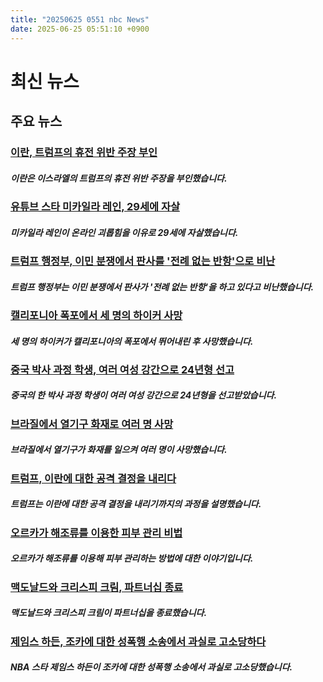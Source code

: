 ```yaml
---
title: "20250625 0551 nbc News"
date: 2025-06-25 05:51:10 +0900
---
```


# 최신 뉴스 

## 주요 뉴스
### [이란, 트럼프의 휴전 위반 주장 부인](https://www.nbcnews.com/world/middle-east/live-blog/live-updates-iran-israel-trump-ceasefire-rcna214671)
##### 이란은 이스라엘의 트럼프의 휴전 위반 주장을 부인했습니다. 
### [유튜브 스타 미카일라 레인, 29세에 자살](https://www.nbcnews.com/news/obituaries/youtube-star-mikayla-raines-dies-suicide-29-husband-blames-online-abus-rcna214720)
##### 미카일라 레인이 온라인 괴롭힘을 이유로 29세에 자살했습니다. 
### [트럼프 행정부, 이민 분쟁에서 판사를 '전례 없는 반항'으로 비난](https://www.nbcnews.com/politics/supreme-court/trump-administration-accuses-judge-unprecedented-defiance-supreme-cour-rcna214735)
##### 트럼프 행정부는 이민 분쟁에서 판사가 '전례 없는 반항'을 하고 있다고 비난했습니다. 
### [캘리포니아 폭포에서 세 명의 하이커 사망](https://www.nbcnews.com/news/us-news/three-hikers-found-dead-jumped-california-waterfall-rcna214651)
##### 세 명의 하이커가 캘리포니아의 폭포에서 뛰어내린 후 사망했습니다. 
### [중국 박사 과정 학생, 여러 여성 강간으로 24년형 선고](https://www.nbcnews.com/world/europe/chinese-phd-student-sentenced-24-years-prison-raping-multiple-women-rcna214042)
##### 중국의 한 박사 과정 학생이 여러 여성 강간으로 24년형을 선고받았습니다. 
### [브라질에서 열기구 화재로 여러 명 사망](https://www.nbcnews.com/nightly-news/video/multiple-killed-after-hot-air-balloon-catches-fire-falls-in-brazil-242037829535)
##### 브라질에서 열기구가 화재를 일으켜 여러 명이 사망했습니다. 
### [트럼프, 이란에 대한 공격 결정을 내리다](https://www.nbcnews.com/politics/national-security/trump-decided-strike-iran-rcna214381)
##### 트럼프는 이란에 대한 공격 결정을 내리기까지의 과정을 설명했습니다. 
### [오르카가 해조류를 이용한 피부 관리 비법](https://www.nbcnews.com/science/science-news/orca-killer-whales-kelp-tools-rcna213895)
##### 오르카가 해조류를 이용해 피부 관리하는 방법에 대한 이야기입니다. 
### [맥도날드와 크리스피 크림, 파트너십 종료](https://www.nbcnews.com/business/consumer/mcdonalds-krispy-kreme-end-partnership-rcna214702)
##### 맥도날드와 크리스피 크림이 파트너십을 종료했습니다. 
### [제임스 하든, 조카에 대한 성폭행 소송에서 과실로 고소당하다](https://www.nbcnews.com/news/us-news/nba-star-james-harden-accused-negligence-sexual-assault-lawsuit-nephew-rcna214679)
##### NBA 스타 제임스 하든이 조카에 대한 성폭행 소송에서 과실로 고소당했습니다.